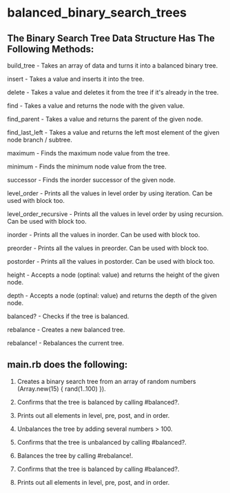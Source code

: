 # balanced_binary_search_trees

## The Binary Search Tree Data Structure Has The Following Methods:

build_tree - Takes an array of data and turns it into a balanced binary tree.

insert - Takes a value and inserts it into the tree.

delete - Takes a value and deletes it from the tree if it's already in the tree.

find - Takes a value and returns the node with the given value.

find_parent - Takes a value and returns the parent of the given node.

find_last_left - Takes a value and returns the left most element of the given node branch / subtree.

maximum - Finds the maximum node value from the tree.

minimum - Finds the minimum node value from the tree.

successor - Finds the inorder successor of the given node.

level_order - Prints all the values in level order by using iteration. Can be used with block too.

level_order_recursive - Prints all the values in level order by using recursion. Can be used with block too.

inorder - Prints all the values in inorder. Can be used with block too.

preorder - Prints all the values in preorder. Can be used with block too.

postorder - Prints all the values in postorder. Can be used with block too.

height - Accepts a node (optinal: value) and returns the height of the given node.

depth - Accepts a node (optinal: value) and returns the depth of the given node.

balanced? - Checks if the tree is balanced.

rebalance - Creates a new balanced tree.

rebalance! - Rebalances the current tree.

## main.rb does the following:
1. Creates a binary search tree from an array of random numbers (Array.new(15) { rand(1..100) }).

2. Confirms that the tree is balanced by calling #balanced?.

3. Prints out all elements in level, pre, post, and in order.

4. Unbalances the tree by adding several numbers > 100.

5. Confirms that the tree is unbalanced by calling #balanced?.

6. Balances the tree by calling #rebalance!.

7. Confirms that the tree is balanced by calling #balanced?.

8. Prints out all elements in level, pre, post, and in order.
